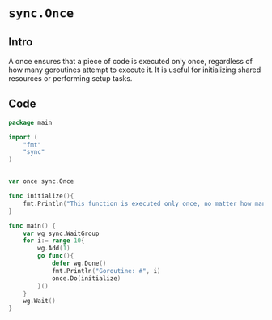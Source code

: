 # `sync.Once`

## Intro

A once ensures that a piece of code is executed only once, regardless of how many goroutines attempt to execute it. It is useful for initializing shared resources or performing setup tasks.

## Code
```go
package main

import (
	"fmt"
	"sync"
)


var once sync.Once

func initialize(){
	fmt.Println("This function is executed only once, no matter how many times you call it")
}

func main() {
	var wg sync.WaitGroup
	for i:= range 10{
		wg.Add(1)
		go func(){
			defer wg.Done()
			fmt.Println("Goroutine: #", i)
			once.Do(initialize)
		}()
	}
	wg.Wait()
}
```